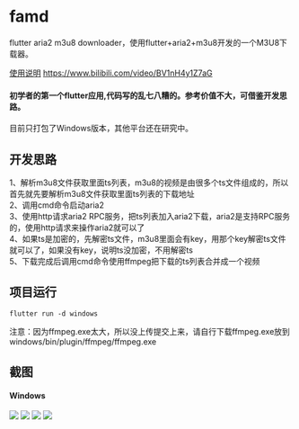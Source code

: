 # famd
flutter aria2 m3u8 downloader，使用flutter+aria2+m3u8开发的一个M3U8下载器。

[使用说明](https://www.bilibili.com/video/BV1nH4y1Z7aG)
https://www.bilibili.com/video/BV1nH4y1Z7aG

#### 初学者的第一个flutter应用,代码写的乱七八糟的。参考价值不大，可借鉴开发思路。
目前只打包了Windows版本，其他平台还在研究中。

## 开发思路
1、解析m3u8文件获取里面ts列表，m3u8的视频是由很多个ts文件组成的，所以首先就先要解析m3u8文件获取里面ts列表的下载地址  
2、调用cmd命令启动aria2  
3、使用http请求aria2 RPC服务，把ts列表加入aria2下载，aria2是支持RPC服务的，使用http请求来操作aria2就可以了  
4、如果ts是加密的，先解密ts文件，m3u8里面会有key，用那个key解密ts文件就可以了，如果没有key，说明ts没加密，不用解密ts  
5、下载完成后调用cmd命令使用ffmpeg把下载的ts列表合并成一个视频

## 项目运行
```
flutter run -d windows
```
注意：因为ffmpeg.exe太大，所以没上传提交上来，请自行下载ffmpeg.exe放到 windows/bin/plugin/ffmpeg/ffmpeg.exe
## 截图
#### Windows
![](https://sddman.oss-cn-shenzhen.aliyuncs.com/flutter/famd/win/1.jpg)
![](https://sddman.oss-cn-shenzhen.aliyuncs.com/flutter/famd/win/2.jpg)
![](https://sddman.oss-cn-shenzhen.aliyuncs.com/flutter/famd/win/3.jpg)
![](https://sddman.oss-cn-shenzhen.aliyuncs.com/flutter/famd/win/4.jpg)

